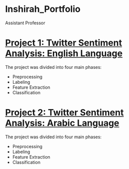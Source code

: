 # Inshirah_Portfolio
Assistant Professor


# [Project 1: Twitter Sentiment Analysis: English Language](https://github.com/inshirah15/Memeory-Aid)
The project was divided into four main phases:

* Preprocessing
* Labeling
* Feature Extraction
* Classification

[](https://github.com/inshirah15/Inshirah_Portfolio/blob/main/images/W.png)

[ ](https://github.com/inshirah15/Inshirah_Portfolio/blob/main/images/N.png)

# [Project 2: Twitter Sentiment Analysis: Arabic Language](https://github.com/inshirah15/Memeory-Aid)
The project was divided into four main phases:

* Preprocessing
* Labeling
* Feature Extraction
* Classification

[](https://github.com/inshirah15/Inshirah_Portfolio/blob/main/images/W.png)

[](https://github.com/inshirah15/Inshirah_Portfolio/blob/main/images/N.png)
